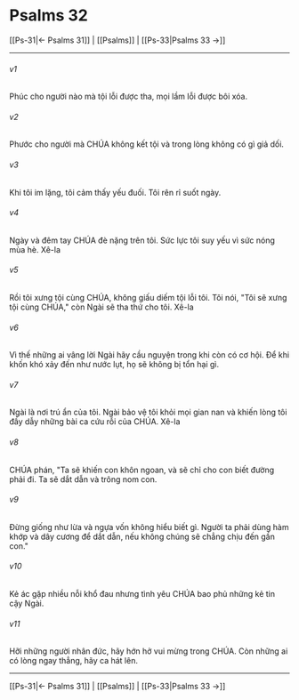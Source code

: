 # Psalms 32

[[Ps-31|← Psalms 31]] | [[Psalms]] | [[Ps-33|Psalms 33 →]]
***



###### v1 
Phúc cho người nào mà tội lỗi được tha, mọi lầm lỗi được bôi xóa. 

###### v2 
Phước cho người mà CHÚA không kết tội và trong lòng không có gì giả dối. 

###### v3 
Khi tôi im lặng, tôi cảm thấy yếu đuối. Tôi rên rỉ suốt ngày. 

###### v4 
Ngày và đêm tay CHÚA đè nặng trên tôi. Sức lực tôi suy yếu vì sức nóng mùa hè. Xê-la 

###### v5 
Rồi tôi xưng tội cùng CHÚA, không giấu diếm tội lỗi tôi. Tôi nói, "Tôi sẽ xưng tội cùng CHÚA," còn Ngài sẽ tha thứ cho tôi. Xê-la 

###### v6 
Vì thế những ai vâng lời Ngài hãy cầu nguyện trong khi còn có cơ hội. Để khi khốn khó xảy đến như nước lụt, họ sẽ không bị tổn hại gì. 

###### v7 
Ngài là nơi trú ẩn của tôi. Ngài bảo vệ tôi khỏi mọi gian nan và khiến lòng tôi đầy dẫy những bài ca cứu rỗi của CHÚA. Xê-la 

###### v8 
CHÚA phán, "Ta sẽ khiến con khôn ngoan, và sẽ chỉ cho con biết đường phải đi. Ta sẽ dắt dẫn và trông nom con. 

###### v9 
Đừng giống như lừa và ngựa vốn không hiểu biết gì. Người ta phải dùng hàm khớp và dây cương để dắt dẫn, nếu không chúng sẽ chẳng chịu đến gần con." 

###### v10 
Kẻ ác gặp nhiều nỗi khổ đau nhưng tình yêu CHÚA bao phủ những kẻ tin cậy Ngài. 

###### v11 
Hỡi những người nhân đức, hãy hớn hở vui mừng trong CHÚA. Còn những ai có lòng ngay thẳng, hãy ca hát lên.

***
[[Ps-31|← Psalms 31]] | [[Psalms]] | [[Ps-33|Psalms 33 →]]
